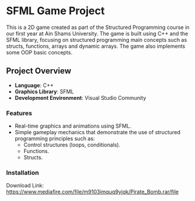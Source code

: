 # SFML Game Project

This is a 2D game created as part of the Structured Programming course in our first year at Ain Shams University. The game is built using C++ and the SFML library, focusing on structured programming main concepts such as structs, functions, arrays and dynamic arrays. The game also implements some OOP basic concepts.

## Project Overview

- **Language**: C++
- **Graphics Library**: SFML
- **Development Environment**: Visual Studio Community

### Features

- Real-time graphics and animations using SFML.
- Simple gameplay mechanics that demonstrate the use of structured programming principles such as:
  - Control structures (loops, conditionals).
  - Functions.
  - Structs.

### Installation

Download Link: https://www.mediafire.com/file/m9103imquq9yjqk/Pirate_Bomb.rar/file

